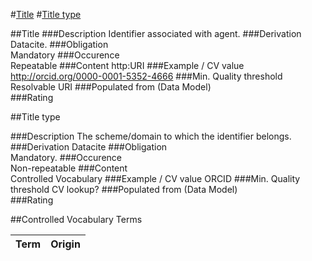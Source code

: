 #[Title](#title-1)
#[Title type](#title-type-1)

##Title
###Description
Identifier associated with agent.
###Derivation
Datacite.
###Obligation	
Mandatory
###Occurence	
Repeatable
###Content 
http:URI 
###Example / CV value
http://orcid.org/0000-0001-5352-4666
###Min. Quality threshold	
Resolvable URI
###Populated from (Data Model)	
###Rating


##Title type

###Description
The scheme/domain to which the identifier belongs.
###Derivation
Datacite
###Obligation	
Mandatory.
###Occurence	
Non-repeatable
###Content	
Controlled Vocabulary
###Example / CV value
ORCID
###Min. Quality threshold
CV lookup?
###Populated from (Data Model)	
###Rating


##Controlled Vocabulary Terms

Term | Origin
-----|-------
